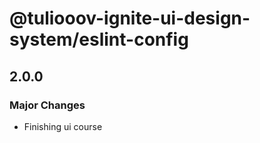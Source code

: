 # @tuliooov-ignite-ui-design-system/eslint-config

## 2.0.0

### Major Changes

- Finishing ui course

